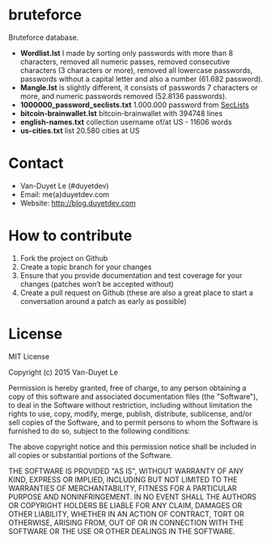 # bruteforce

Bruteforce database. 

* **Wordlist.lst** I made by sorting only passwords with more than 8 characters, removed all numeric passes, removed consecutive characters (3 characters or more), removed all lowercase passwords, passwords without a capital letter and also a number (61.682 password).
* **Mangle.lst** is slightly different, it consists of passwords 7 characters or more, and numeric passwords removed (52.8136 passwords).
* **1000000_password_seclists.txt** 1.000.000 password from <a href="https://github.com/danielmiessler/SecLists">SecLists</a>
* **bitcoin-brainwallet.lst** bitcoin-brainwallet with 394748 lines
* **english-names.txt** collection username of/at US - 11606 words
* **us-cities.txt** list 20.580 cities at US


# Contact
* Van-Duyet Le (#duyetdev) 
* Email: me(a)duyetdev.com
* Website: http://blog.duyetdev.com 

# How to contribute
1. Fork the project on Github
2. Create a topic branch for your changes
3. Ensure that you provide documentation and test coverage for your changes (patches won’t be accepted without)
4. Create a pull request on Github (these are also a great place to start a conversation around a patch as early as possible)

# License
MIT License

Copyright (c) 2015 Van-Duyet Le

Permission is hereby granted, free of charge, to any person obtaining a copy of this software and associated documentation files (the "Software"), to deal in the Software without restriction, including without limitation the rights to use, copy, modify, merge, publish, distribute, sublicense, and/or sell copies of the Software, and to permit persons to whom the Software is furnished to do so, subject to the following conditions:

The above copyright notice and this permission notice shall be included in all copies or substantial portions of the Software.

THE SOFTWARE IS PROVIDED "AS IS", WITHOUT WARRANTY OF ANY KIND, EXPRESS OR IMPLIED, INCLUDING BUT NOT LIMITED TO THE WARRANTIES OF MERCHANTABILITY, FITNESS FOR A PARTICULAR PURPOSE AND NONINFRINGEMENT. IN NO EVENT SHALL THE AUTHORS OR COPYRIGHT HOLDERS BE LIABLE FOR ANY CLAIM, DAMAGES OR OTHER LIABILITY, WHETHER IN AN ACTION OF CONTRACT, TORT OR OTHERWISE, ARISING FROM, OUT OF OR IN CONNECTION WITH THE SOFTWARE OR THE USE OR OTHER DEALINGS IN THE SOFTWARE.
